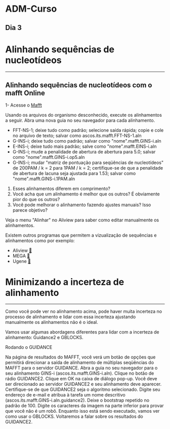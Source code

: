 # ADM-Curso

## Dia 3

# Alinhando sequências de nucleotídeos
---
## Alinhando sequências de nucleotídeos com o mafft Online

1- Acesse o [Mafft](https://mafft.cbrc.jp/alignment/software/)

Usando os arquivos do organismo desconhecido, execute os alinhamentos a seguir. Abra uma nova guia no seu navegador para cada alinhamento.
- FFT-NS-1; deixe tudo como padrão; selecione saída rápida; copie e cole no arquivo de texto; salvar como ascos.its.mafft.FFT-NS-1.aln
- G-INS-i; deixe tudo como padrão; salvar como "nome".mafft.GINS-i.aln
- E-INS-i; deixe tudo mais padrão; salve como "nome".mafft.EINS-i.aln
- G-INS-i; mude a penalidade de abertura de abertura para 5.0; salvar como "nome".mafft.GINS-i.op5.aln
- G-INS-i; mudar "matriz de pontuação para seqüências de nucleotídeos" de 200PAM / k = 2 para 1PAM / k = 2; certifique-se de que a penalidade de abertura de lacuna seja ajustada para 1.53; salvar como "nome".mafft.GINS-i.1PAM.aln

1. Esses alinhamentos diferem em comprimento?
2. Você acha que um alinhamento é melhor que os outros? É obviamente pior do que os outros?
3. Você pode melhorar o alinhamento fazendo ajustes manuais? Isso parece objetivo?

Veja o menu "Alinhar" no Aliview para saber como editar manualmente os alinhamentos.

Existem outros programas que permitem a vizualização de sequências e alinhamentos como por exemplo:

- Aliview [:minidisc:](http://ormbunkar.se/aliview/downloads)
- MEGA [:minidisc:](https://www.megasoftware.net/)
- Ugene [:minidisc:](http://ugene.net/)

# Minimizando a incerteza de alinhamento
---
Como você pode ver no alinhamento acima, pode haver muita incerteza no processo de alinhamento e lidar com essa incerteza ajustando manualmente os alinhamentos não é o ideal.

Vamos usar algumas abordagens diferentes para lidar com a incerteza de alinhamento: Guidance2 e GBLOCKS.

Rodando o GUIDANCE

Na página de resultados do MAFFT, você verá um botão de opções que permitirá direcionar a saída de alinhamento de múltiplas seqüências do MAFFT para o servidor GUIDANCE. Abra a guia no seu navegador para o seu alinhamento GINS-i (ascos.its.mafft.GINS-i.aln).
Clique no botão de rádio GUIDANCE2. Clique em OK na caixa de diálogo pop-up.
Você deve ser direcionado ao servidor GUIDANCE2 e seu alinhamento deve aparecer. Certifique-se de que GUIDANCE2 seja o algoritmo selecionado. Digite seu endereço de e-mail e atribua à tarefa um nome descritivo (ascos.its.mafft.GINS-i.aln.guidance2).
Deixe o bootstrap repetido no padrão de 100.
Digite os caracteres da imagem na parte inferior para provar que você não é um robô.
Enquanto isso está sendo executado, vamos ver como usar o GBLOCKS. Voltaremos a falar sobre os resultados do GUIDANCE2.
